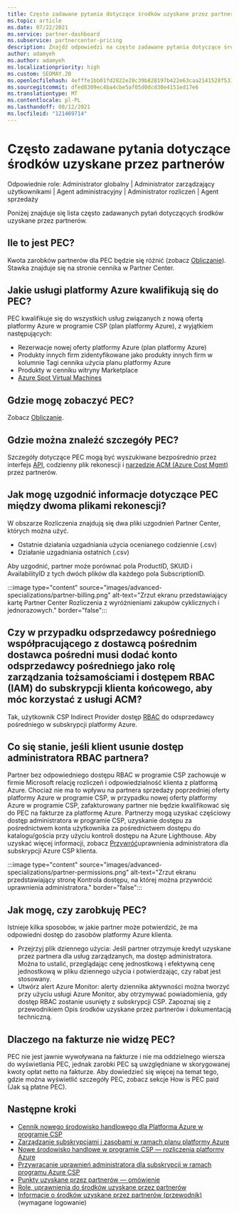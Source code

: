 ```yaml
---
title: Często zadawane pytania dotyczące środków uzyskane przez partnerów
ms.topic: article
ms.date: 07/22/2021
ms.service: partner-dashboard
ms.subservice: partnercenter-pricing
description: Znajdź odpowiedzi na często zadawane pytania dotyczące środków uzyskane przez partnerów.
author: adamyeh
ms.author: adamyeh
ms.localizationpriority: high
ms.custom: SEOMAY.20
ms.openlocfilehash: 4efffe1bb01fd2822e20c39b828197b422e63caa2141528f531ada882db231b4
ms.sourcegitcommit: dfed8309ec4ba4cbe5af05d0dcd30e4151ed17e6
ms.translationtype: MT
ms.contentlocale: pl-PL
ms.lasthandoff: 08/12/2021
ms.locfileid: "121469714"
---
```

# <a name="frequently-asked-questions-for-partner-earned-credit"></a>Często zadawane pytania dotyczące środków uzyskane przez partnerów

Odpowiednie role: Administrator globalny | Administrator zarządzający użytkownikami | Agent administracyjny | Administrator rozliczeń | Agent sprzedaży

Poniżej znajduje się lista często zadawanych pytań dotyczących środków uzyskane przez partnerów.

## <a name="how-much-is-pec"></a>Ile to jest PEC?

Kwota zarobków partnerów dla PEC będzie się różnić (zobacz [Obliczanie](partner-earned-credit-explanation.md#calculation)). Stawka znajduje się na stronie cennika w Partner Center.

## <a name="what-azure-services-are-eligible-for-pec"></a>Jakie usługi platformy Azure kwalifikują się do PEC?

PEC kwalifikuje się do wszystkich usług związanych z nową ofertą platformy Azure w programie CSP (plan platformy Azure), z wyjątkiem następujących: 
- Rezerwacje nowej oferty platformy Azure (plan platformy Azure)
- Produkty innych firm zidentyfikowane jako produkty innych firm w kolumnie Tagi cennika użycia planu platformy Azure
- Produkty w cenniku witryny Marketplace
- [Azure Spot Virtual Machines](https://partner.microsoft.com/resources/collection/azure-spot-in-csp#/)

## <a name="where-can-i-see-pec"></a>Gdzie mogę zobaczyć PEC?

Zobacz [Obliczanie](partner-earned-credit-explanation.md#calculation).

## <a name="where-can-i-find-pec-details"></a>Gdzie można znaleźć szczegóły PEC?

Szczegóły dotyczące PEC mogą być wyszukiwane bezpośrednio przez interfejs [API,](partner-earned-credit-explanation.md#calculation) codzienny plik rekonescji i [narzędzie ACM (Azure Cost Mgmt)](partner-earned-credit-explanation.md#azure-cost-management-and-pec) przez partnerów.

## <a name="how-can-i-reconcile-my-pec-information-across-the-two-recon-files"></a>Jak mogę uzgodnić informacje dotyczące PEC między dwoma plikami rekonescji?

W obszarze Rozliczenia znajdują się dwa pliki uzgodnień Partner Center, których można użyć.

- Ostatnie działania uzgadniania użycia ocenianego codziennie (.csv)
- Działanie uzgadniania ostatnich (.csv)

Aby uzgodnić, partner może porównać pola ProductID, SKUID i AvailabilityID z tych dwóch plików dla każdego pola SubscriptionID.

:::image type="content" source="images/advanced-specializations/partner-billing.png" alt-text="Zrzut ekranu przedstawiający kartę Partner Center Rozliczenia z wyróżnieniami zakupów cyklicznych i jednorazowych." border="false":::

## <a name="for-an-indirect-reseller-working-with-an-indirect-provider-does-an-indirect-provider-need-to-add-the-indirect-resellers-account-as-an-rbac-identity-and-access-management-iam-role-to-the-end-customers-subscription-in-order-to-utilize-acm"></a>Czy w przypadku odsprzedawcy pośredniego współpracującego z dostawcą pośrednim dostawca pośredni musi dodać konto odsprzedawcy pośredniego jako rolę zarządzania tożsamościami i dostępem RBAC (IAM) do subskrypcji klienta końcowego, aby móc korzystać z usługi ACM?

Tak, użytkownik CSP Indirect Provider dostęp [RBAC](/azure/role-based-access-control/overview) do odsprzedawcy pośredniego w subskrypcji platformy Azure.

## <a name="what-happens-if-a-customer-removes-a-partners-rbac-admin-access"></a>Co się stanie, jeśli klient usunie dostęp administratora RBAC partnera?

Partner bez odpowiedniego dostępu RBAC w programie CSP zachowuje w firmie Microsoft relację rozliczeń i odpowiedzialność klienta z platformą Azure. Chociaż nie ma to wpływu na partnera sprzedaży poprzedniej oferty platformy Azure w programie CSP, w przypadku nowej oferty platformy Azure w programie CSP, zafakturowany partner nie będzie kwalifikować się do PEC na fakturze za platformę Azure. Partnerzy mogą uzyskać częściowy dostęp administratora w programie CSP, uzyskanie dostępu za pośrednictwem konta użytkownika za pośrednictwem dostępu do katalogu/gościa przy użyciu kontroli dostępu na Azure Lighthouse. Aby uzyskać więcej informacji, zobacz [Przywróć](revoke-reinstate-csp.md)uprawnienia administratora dla subskrypcji Azure CSP klienta.

:::image type="content" source="images/advanced-specializations/partner-permissions.png" alt-text="Zrzut ekranu przedstawiający stronę Kontrola dostępu, na której można przywrócić uprawnienia administratora." border="false":::

## <a name="how-do-i-know-if-im-earning-pec"></a>Jak mogę, czy zarobkuję PEC?

Istnieje kilka sposobów, w jakie partner może potwierdzić, że ma odpowiedni dostęp do zasobów platformy Azure klienta.

- Przejrzyj plik dziennego użycia: Jeśli partner otrzymuje kredyt uzyskane przez partnera dla usług zarządzanych, ma dostęp administratora. Można to ustalić, przeglądając cenę jednostkową i efektywną cenę jednostkową w pliku dziennego użycia i potwierdzając, czy rabat jest stosowany.
- Utwórz alert Azure Monitor: alerty [](/azure/azure-monitor/platform/alerts-activity-log) dziennika aktywności można tworzyć przy użyciu usługi Azure Monitor, aby otrzymywać powiadomienia, gdy dostęp RBAC zostanie usunięty z subskrypcji CSP. Zapoznaj się z przewodnikiem Opis środków uzyskane przez partnerów i dokumentacją techniczną.

## <a name="why-dont-i-see-pec-on-the-invoice"></a>Dlaczego na fakturze nie widzę PEC?

PEC nie jest jawnie wywoływana na fakturze i nie ma oddzielnego wiersza do wyświetlania PEC, jednak zarobki PEC są uwzględniane w skorygowanej kwoty opłat netto na fakturze. Aby dowiedzieć się więcej na temat tego, gdzie można wyświetlić szczegóły PEC, zobacz sekcje How is PEC paid (Jak są płatne PEC).

## <a name="next-steps"></a>Następne kroki

- [Cennik nowego środowisko handlowego dla Platforma Azure w programie CSP](azure-plan-price-list.md)
- [Zarządzanie subskrypcjami i zasobami w ramach planu platformy Azure](azure-plan-manage.md)
- [Nowe środowisko handlowe w programie CSP — rozliczenia platformy Azure](azure-plan-billing.md)
- [Przywracanie uprawnień administratora dla subskrypcji w ramach programu Azure CSP](revoke-reinstate-csp.md)
- [Punkty uzyskane przez partnerów — omówienie](partner-earned-credit.md)
- [Role, uprawnienia do środków uzyskane przez partnerów](azure-roles-perms-pec.md)
- [Informacje o środków uzyskane przez partnerów (przewodnik)](https://partner.microsoft.com/resources/detail/understanding-partner-earned-credit-pdf) (wymagane logowanie)
